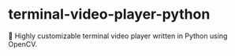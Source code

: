 # terminal-video-player-python
🎥 Highly customizable terminal video player written in Python using OpenCV.
